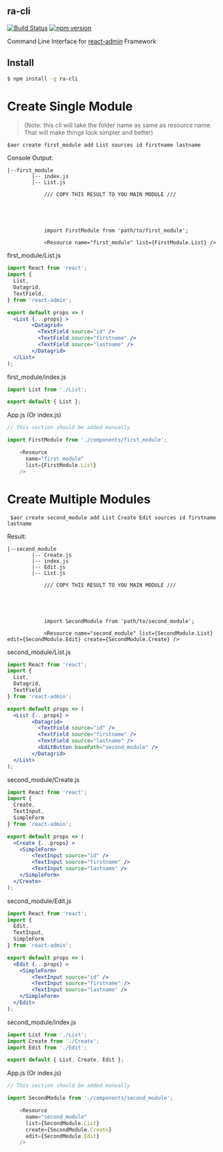 ## ra-cli 
[![Build Status](https://travis-ci.org/aymendhaya/ra-cli.svg?branch=master)](https://travis-ci.org/aymendhaya/ra-cli) 
[![npm version](https://img.shields.io/npm/v/ra-cli.svg?style=flat)](https://www.npmjs.com/package/ra-cli) 

Command Line Interface for [react-admin](https://github.com/marmelab/react-admin/) Framework

## Install

```bash
$ npm install -g ra-cli
```

# Create Single Module
>(Note: this cli will take the folder name as same as resource name. That will make things look simpler and better)
```
$aor create first_module add List sources id firstname lastname
```

 Console Output:
```
|--first_module
        |-- index.js
        |-- List.js

            /// COPY THIS RESULT TO YOU MAIN MODULE ///





            import FirstModule from 'path/to/first_module';

            <Resource name="first_module" list={FirstModule.List} />
```

 first_module/List.js

```jsx
import React from 'react';
import {
  List,
  Datagrid,
  TextField,
} from 'react-admin';

export default props => (
  <List {...props} >
        <Datagrid>
          <TextField source="id" />
          <TextField source="firstname" />
          <TextField source="lastname" />
        </Datagrid>
  </List>
);
```
 first_module/index.js

```js
import List from './List';

export default { List };
```

 App.js (Or index.js)

```js
// This section should be added manually

import FirstModule from './components/first_module';

    <Resource
      name="first_module"
      list={FirstModule.List}
    />
```

# Create Multiple Modules

```
 $aor create second_module add List Create Edit sources id firstname lastname
```

 Result:
```
|--second_module
        |-- Create.js
        |-- index.js
        |-- Edit.js
        |-- List.js

            /// COPY THIS RESULT TO YOU MAIN MODULE ///





            import SecondModule from 'path/to/second_module';

            <Resource name="second_module" list={SecondModule.List} edit={SecondModule.Edit} create={SecondModule.Create} />
```

 second_module/List.js

```jsx
import React from 'react';
import {
  List,
  Datagrid,
  TextField
} from 'react-admin';

export default props => (
  <List {...props} >
        <Datagrid>
          <TextField source="id" />
          <TextField source="firstname" />
          <TextField source="lastname" />
          <EditButton basePath="second_module" />
        </Datagrid>
  </List>
);
```

second_module/Create.js

```jsx
import React from 'react';
import {
  Create,
  TextInput,
  SimpleForm
} from 'react-admin';

export default props => (
  <Create {...props} >
    <SimpleForm>
        <TextInput source="id" />
        <TextInput source="firstname" />
        <TextInput source="lastname" />
    </SimpleForm>
  </Create>
);
```

second_module/Edit.js

```jsx
import React from 'react';
import {
  Edit,
  TextInput,
  SimpleForm
} from 'react-admin';

export default props => (
  <Edit {...props} >
    <SimpleForm>
        <TextInput source="id" />
        <TextInput source="firstname" />
        <TextInput source="lastname" />
    </SimpleForm>
  </Edit>
);
```
 second_module/index.js

```js
import List from './List';
import Create from './Create';
import Edit from './Edit';

export default { List, Create, Edit };
```

 App.js (Or index.js)

```js
// This section should be added manually

import SecondModule from './components/second_module';

    <Resource
      name="second_module"
      list={SecondModule.List}
      create={SecondModule.Create}
      edit={SecondModule.Edit}
    />
```
